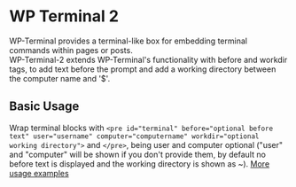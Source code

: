# WP Terminal 2

WP-Terminal provides a terminal-like box for embedding terminal commands within pages or posts.    
WP-Terminal-2 extends WP-Terminal's functionality with before and workdir tags, to add text before the prompt
and add a working directory between the computer name and '$'.

## Basic Usage

Wrap terminal blocks with `<pre id="terminal" before="optional before text" user="username" computer="computername" workdir="optional working directory">` and `</pre>`, being user and computer optional ("user" and "computer" will be shown if you don't provide them, by default no before text is displayed and the working directory is shown as ~).  [More usage
examples](http://wordpress.org/extend/plugins/wp-terminal/other_notes/)
